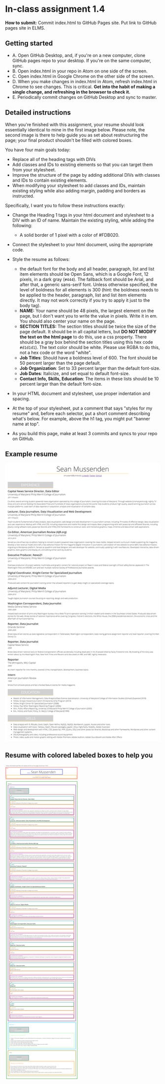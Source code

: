 # In-class assignment 1.4

**How to submit:** Commit index.html to GitHub Pages site. Put link to GitHub pages site in ELMS.

## Getting started

* A. Open GitHub Desktop, and, if you're on a new computer, clone GitHub pages repo to your desktop. If you're on the same computer, sync.
* B. Open index.html in your repo in Atom on one side of the screen.
* C. Open index.html in Google Chrome on the other side of the screen.
* D. When you make changes in index.html in Atom, refresh index.html in Chrome to see changes. This is critical.  **Get into the habit of making a single change, and refreshing in the browser to check it.**
* E. Periodically commit changes on GitHub Desktop and sync to master.  

## Detailed instructions

When you're finished with this assignment, your resume should look essentially identical to mine in the first image below. Please note, the second image is there to help guide you as set about restructuring the page; your final product shouldn't be filled with colored boxes.

You have four main goals today:
* Replace all of the heading tags with DIVs
* Add classes and IDs to existing elements so that you can target them from your stylesheet.
* Improve the structure of the page by adding additional DIVs with classes and IDs to contain existing elements.
* When modifying your stylesheet to add classes and IDs, maintain existing styling while also adding margin, padding and borders as instructed.

Specifically, I want you to follow these instructions exactly:

* Change the Heading 1 tags in your html document and stylesheet to a DIV with an ID of name. Maintain the existing styling, while adding the following:
  * A solid border of 1 pixel with a color of #FDB020.

* Connect the stylesheet to your html document, using the appropriate code.
* Style the resume as follows:
  * the default font for the body and all header, paragraph, list and list item elements should be Open Sans, which is a Google Font, 12 pixels, in a dark gray (`#444`). The fallback font should be Arial, and after that, a generic sans-serif font.  Unless otherwise specified, the level of boldness for all elements is 300 (hint: the boldness needs to be applied to the header, paragraph, list and list item elements directly. It may not work correctly if you try to apply it just to the body tag).   
  * **NAME:** Your name should be 48 pixels, the largest element on the page, but I don't want you to write the value in pixels.  Write it in em. You should also center your name on the page.
  * **SECTION TITLES:** The section titles should be twice the size of the page default. It should be in all capital letters, but **DO NOT MODIFY the text on the html page** to do this, use a css property. There should be a gray box behind the section titles using this hex code `#d1d1d1`).  The text color should be white.  Please use RGBA to do this, not a hex code or the word "white".
  * **Job Titles**: Should have a boldness level of 600.  The font should be 50 percent larger than the page default.
  * **Job Organization**: Set to 33 percent larger than the default font-size.
  * **Job Dates**: Italicize, and set equal to default font-size.
  * **Contact Info, Skills, Education**: The items in these lists should be 10 percent larger than the default font-size.  
* In your HTML document and stylesheet, use proper indentation and spacing.
* At the top of your stylesheet, put a comment that says "styles for my resume" and, before each selector, put a short comment describing what's below.  For example, above the h1 tag, you might put "banner name at top".
* As you build this page, make at least 3 commits and syncs to your repo on GitHub.

## Example resume

![image of sm resume](../../../img/sm-resume-for-in-class-1.4.png)

## Resume with colored labeled boxes to help you

![image of sm resume](../../../img/sm-resume-for-in-class-1.4-marked.png)
